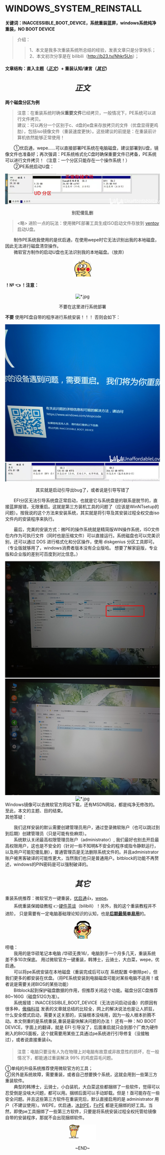 # WINDOWS_SYSTEM_REINSTALL
<b> 关键词：INACCESSIBLE_BOOT_DEVICE，系统重装蓝屏，windows系统纯净重装，NO BOOT DEVICE </b>
 
>介绍：
>>1、本文是我多次重装系统所总结的经验，发表文章只是分享快乐；  
>>2、本文初次分享是在 bilibili（<http://b23.tv/Nhkr5Un>）；  

#### 文章结构：直入主题（***<a href="#s2">正文</a>***）+ 重装认知/谏言（***<a href="#s1">其它</a>***）

### ***<h2 id="s2" align="center"> 正文 </h2>***

<b>两个磁盘分区为例</b>
> 注意：在重装系统时确保<b>重要文件</b>已经拷贝，一般情况下，PE系统可以进行文件拷贝。  
> 建议：可以再分一个区别于c、d盘的e盘来存放拷贝的文件（优盘显得更鸡肋），包括iso镜像文件（重装速度更快）。这些建议的前提是：在重装前计算机依然能够正常使用！

&emsp;&emsp;①优启通，wepe......可以直接部署PE系统在电脑磁盘，建议部署到U盘，镜像文件也准备好；再次强调：PE系统格式化C盘时确保重要文件已拷备，PE系统可以进行文件拷贝！（注意：一个分区只能存在一个操作系统！）  
&emsp;&emsp;②PE系统启动U盘：

<body>
<div align="center">
<img src="./res/01.jpg" alt="*.jpg">
<p>别犯傻乱删</p>
</div>
</body>

> <略> 进阶一点的玩法：使用微PE部署工具生成ISO启动文件存放到 [ventoy](https://www.ventoy.net/cn/index.html) 启动U盘。

&emsp;&emsp;制作PE系统我使用的是优启通，在使用wepe时它无法识别出我的本地磁盘，因此无法进行磁盘清空操作。  
&emsp;&emsp;微软官方制作的启动U盘也无法识别我的本地磁盘。（放弃）

<body>
<div align="center">
<img src="./res/08.gif" alt="*.gif">
</div>
</body>

**！№ 👈 ！注意：**
<body>
<div align="center">
<img src="./res/02.jpg" alt="*.jpg">
<p>不要在这里进行系统部署</p>
</div>
</body>

 **不要** 使用PE盘自带的程序进行系统安装！！！
否则会如下：

<body>
<div align="center">
<img src="./res/03.jpg" alt="*.jpg">
<img src="./res/04.jpg" alt="*.jpg">
<p>其实就是启动引导出bug了，或者说是引导写错了</p>
</div>
</body>

&emsp;&emsp;EFI分区无法引导系统盘正常启动，也就是它与系统盘是的联系是脱节的，直接蓝屏报错，无限重启。这就是第三方装机工具的问题了（应该是WinNTsetup的问题）。按我说的这个方法来安装系统，其实就是将引导及其安装过程全权交由iso文件内的安装程序来执行。

&emsp;&emsp;最后，完美的安装方式：微PE的操作系统就是精简版WIN操作系统，ISO文件在内作为可执行文件（同时也是压缩文件）可以直接运行。系统磁盘也可以完美识别，还可以通过 DOS 进行格式化和分区操作，使用 diskgenius 分区工具即可。（专业版就够用了，windows消费者版本没有企业版哈。
想要了解家庭版，专业版和企业版的差别可百度到对比信息。） 
<body>
<div align="center">
<img src="./res/05.jpg" alt="*.jpg">
<img src="./res/06.jpg" alt="*.jpg">
<img src="./res/07.jpg" alt="*.jpg">
</div>
</body>
Windows镜像可以去微软官方网站下载，还有MSDN网站，都是纯净无修改的。至此，本文的主题、目的结束。  

</br>
其他答疑：

&emsp;&emsp;我们这样安装的默认需要创建管理员用户，通过登录微软账户（也可以跳过到到后期）创建管理员（只是可能有些麻烦）。  
&emsp;&emsp;系统默认关闭最高权限管理员账户（administrator）, 我们最好也别去开启最高权限用户，这也是不安全的（针对一些不知明&不安全的程序或指令静默运行，以及用户可能犯傻乱删），普通管理员是无法删除系统文件的。并且administrator账户被黑客破译的可能性更大，当然我们也只是普通用户。bitblock的功能不再赘述，windows的PIN密码是可以强制破译的。
 &emsp;&emsp;

### ***<h2 id="s1" align="center"> 其它 </h2>***

重装系统推荐：微软官方一键重装，[优启通](https://www.itsk.com/thread/430619)👍，[wepe](https://www.wepe.com.cn/download.html)。  
&emsp;&emsp;系统重装保姆级教程 👉[硬件茶谈](https://www.bilibili.com/video/BV1DJ411D79y/)（bilibili）！另外，我的这个重装教程并不进阶，
只是需要有一定电脑基础理论知识的认知，也是<u>**后期最简单易用**</u>的。  

<body>
<div align="center">
<img src="./res/10.gif" alt="*.gif">
</div>
</body>

唠嗑：  
&emsp;&emsp;我用的是华硕笔记本电脑 /华硕无畏16/，电脑到手一个月多几天，重装系统差不多10次保底。
用过微软官方一键重装，韩博士，云骑士，大白菜，wepe，优启通。  
&emsp;&emsp;可以将pe系统安装在本地磁盘（重装完成后可以在 系统配置 中删除pe），但我们更多的都安装在优盘。（将PE系统安装到电脑磁盘可能对某些电脑不适用！或者说是需要关闭BIOS的某些功能）  
&emsp;&emsp;Bitblock起到保护磁盘数据的作用，但推荐关闭这个功能。磁盘分区C盘推荐80~160G（磁盘512G为准）。  
&emsp;&emsp;系统报错：INACCESSIBLE_BOOT_DEVICE（无法访问启动设备）的原因有很多种，[傲梅科技](https://www.abackup.com/easybackup-tutorials/inaccessible-boot-device-windows-10-6540.html) 
发表的文章就总结的比较全，网上的解决说法也是让人抓狂，什么安全模式启动，需要关这关那的，实操根本没啥用，因为一般人根本折腾不动。本文侧重的是系统重装,重装是最快解决问题的办法！
还有一种：NO BOOT DEVICE，字面上的翻译，就是 EFI 引导没了，后面重启就只会到那个厂商为硬件刷入的BIOS面板，这个就需要用某些工具通过pe系统进行引导修复（没接触过），或者说直接重装👍。

>注意：电脑只要没有人为在物理上对电脑有故意或非故意性的损坏，在一般情况下，都能通过重装解决 99% 的鸡皮蒜毛问题。  

①单纯的升级系统推荐使用微软官方的工具；  
②另外是系统故障，需要重装，或者自己想要换个系统，这就会用到一些第三方重装软件。  
&emsp;&emsp;典型的韩博士，云骑士，小白装机，大白菜这些都捆绑了一些软件，觉得可以忍受倒是没啥大问题，都可以用。捆绑后面可以手动卸载。但是！亟可能存在一些安全问题。并且这些第三方软件在重装完后，默认直接启用的是 administrator 用户（不建议使用）。WEPE，优启通，[冰封PE](http://www.bfgho.com/)，[FirPE](https://firpe.cn/page-196) 都是无捆绑的好工具。当然，即使pe工具捆绑了一些第三方软件，只要是将系统安装过程全权托管给镜像自带的安装程序，那就不会出现捆绑软件。

<body>
<div align="center">
<img src="./res/09.gif" alt="*.gif">
<p>~END~</p>
</div>
</body>
